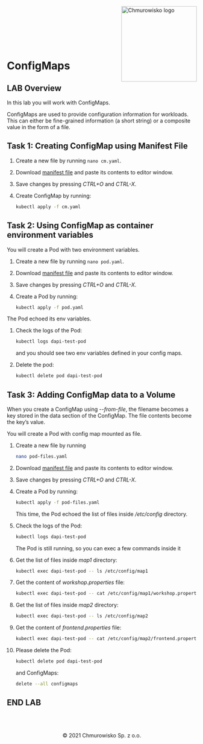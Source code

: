 <img src="../../../img/logo.png" alt="Chmurowisko logo" width="200" align="right">
<br><br>
<br><br>
<br><br>

# ConfigMaps

## LAB Overview
In this lab you will work with ConfigMaps.

ConfigMaps are used to provide configuration information for workloads. This can either be fine-grained information (a short string) or a composite value in the form of a file.

## Task 1: Creating ConfigMap using Manifest File

1. Create a new file by running `nano cm.yaml`.
1. Download [manifest file](./files/cm.yaml) and paste its contents to editor window.
1. Save changes by pressing *CTRL+O* and *CTRL-X*.
1. Create ConfigMap by running:

   ```bash
   kubectl apply -f cm.yaml
   ```

## Task 2: Using ConfigMap as container environment variables
You will create a Pod with two environment variables.

1. Create a new file by running `nano pod.yaml`.
1. Download [manifest file](./files/pod.yaml) and paste its contents to editor window.
1. Save changes by pressing *CTRL+O* and *CTRL-X*.
1. Create a Pod by running:

   ```bash
   kubectl apply -f pod.yaml
   ```

The Pod echoed its env variables.

1. Check the logs of the Pod:
 
   ```bash
   kubectl logs dapi-test-pod
   ```
   
   and you should see two env variables defined in your config maps.

2. Delete the pod:

   ```bash
   kubectl delete pod dapi-test-pod
   ```

## Task 3: Adding ConfigMap data to a Volume

When you create a ConfigMap using *--from-file*, the filename becomes a key stored in the data section of the ConfigMap. The file contents become the key’s value.

You will create a Pod with  config map mounted as file.

1. Create a new file by running 

   ```bash
   nano pod-files.yaml
   ```

1. Download [manifest file](./files/pod-files.yaml) and paste its contents to editor window.
1. Save changes by pressing *CTRL+O* and *CTRL-X*.
1. Create a Pod by running:
 
   ```bash
   kubectl apply -f pod-files.yaml
   ```

   This time, the Pod echoed the list of files inside */etc/config* directory.

1. Check the logs of the Pod:
 
   ```bash
   kubectl logs dapi-test-pod
   ```

   The Pod is still running, so you can exec a few commands inside it

1. Get the list of files inside *map1* directory: 

   ```bash
   kubectl exec dapi-test-pod -- ls /etc/config/map1
   ```

1. Get the content of *workshop.properties* file:
 
   ```bash
   kubectl exec dapi-test-pod -- cat /etc/config/map1/workshop.properties
   ```

1. Get the list of files inside *map2* directory: 

   ```bash
   kubectl exec dapi-test-pod -- ls /etc/config/map2
   ```

1. Get the content of *frontend.properties* file: 

   ```bash
   kubectl exec dapi-test-pod -- cat /etc/config/map2/frontend.properties
   ```

1. Please delete the Pod: 

   ```bash
   kubectl delete pod dapi-test-pod
   ``` 

   and ConfigMaps:

   ```bash
   delete --all configmaps
   ```

## END LAB

<br><br>

<center><p>&copy; 2021 Chmurowisko Sp. z o.o.<p></center>
